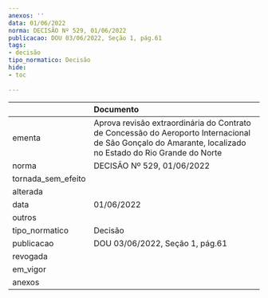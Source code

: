 ```yaml
---
anexos: ''
data: 01/06/2022
norma: DECISÃO Nº 529, 01/06/2022
publicacao: DOU 03/06/2022, Seção 1, pág.61
tags:
- decisão
tipo_normatico: Decisão
hide: 
- toc 
 
---
```


|                    | Documento                                                                                                                                                 |
|:-------------------|:----------------------------------------------------------------------------------------------------------------------------------------------------------|
| ementa             | Aprova revisão extraordinária do Contrato de Concessão do Aeroporto Internacional de São Gonçalo do Amarante, localizado no Estado do Rio Grande do Norte |
| norma              | DECISÃO Nº 529, 01/06/2022                                                                                                                                |
| tornada_sem_efeito |                                                                                                                                                           |
| alterada           |                                                                                                                                                           |
| data               | 01/06/2022                                                                                                                                                |
| outros             |                                                                                                                                                           |
| tipo_normatico     | Decisão                                                                                                                                                   |
| publicacao         | DOU 03/06/2022, Seção 1, pág.61                                                                                                                           |
| revogada           |                                                                                                                                                           |
| em_vigor           |                                                                                                                                                           |
| anexos             |                                                                                                                                                           |